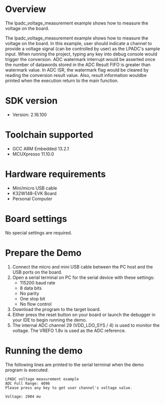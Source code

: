 Overview
========

The lpadc_voltage_measurement example shows how to measure the voltage on the board.

The lpadc_voltage_measurement example shows how to measure the voltage on the board. In this example, user should
indicate a channel to provide a voltage signal (can be controlled by user) as the LPADC's sample input.
When running the project, typing any key into debug console would trigger the conversion. ADC watermark interrupt
would be asserted once the number of datawords stored in the ADC Result FIFO is greater than watermark value.
In ADC ISR, the watermark flag would be cleared by reading the conversion result value. Also, result information
wouldbe printed when the execution return to the main function.


SDK version
===========
- Version: 2.16.100

Toolchain supported
===================
- GCC ARM Embedded  13.2.1
- MCUXpresso  11.10.0

Hardware requirements
=====================
- Mini/micro USB cable
- K32W148-EVK Board
- Personal Computer

Board settings
==============
No special settings are required.

Prepare the Demo
================
1. Connect the micro and mini USB cable between the PC host and the USB ports on the board.
2. Open a serial terminal on PC for the serial device with these settings:
    - 115200 baud rate
    - 8 data bits
    - No parity
    - One stop bit
    - No flow control
3. Download the program to the target board.
4. Either press the reset button on your board or launch the debugger in your IDE to begin running
   the demo.
5. The internal ADC channel 29 (VDD_LDO_SYS / 4) is used to monitor the voltage.
   The VREFO 1.8v is used as the ADC reference.

Running the demo
================
The following lines are printed to the serial terminal when the demo program is executed.
~~~~~~~~~~~~~~~~~~~~~~~~~~~~~~~~~~~~~~~~~~~~~~~~~~~~~
LPADC voltage measurement example
ADC Full Range: 4096
Please press any key to get user channel's voltage value.

Voltage: 2904 mv
~~~~~~~~~~~~~~~~~~~~~~~~~~~~~~~~~~~~~~~~~~~~~~~~~~~~~

